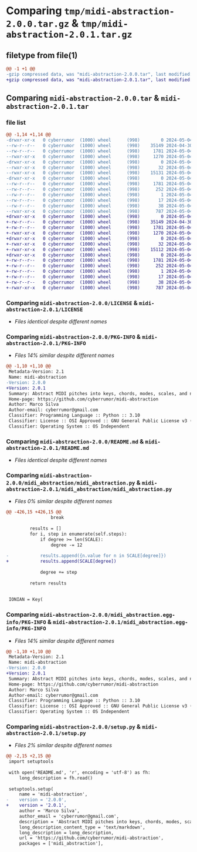 # Comparing `tmp/midi-abstraction-2.0.0.tar.gz` & `tmp/midi-abstraction-2.0.1.tar.gz`

## filetype from file(1)

```diff
@@ -1 +1 @@
-gzip compressed data, was "midi-abstraction-2.0.0.tar", last modified: Sat May  4 06:27:35 2024, max compression
+gzip compressed data, was "midi-abstraction-2.0.1.tar", last modified: Sat May  4 16:47:40 2024, max compression
```

## Comparing `midi-abstraction-2.0.0.tar` & `midi-abstraction-2.0.1.tar`

### file list

```diff
@@ -1,14 +1,14 @@
-drwxr-xr-x   0 cyberrumor  (1000) wheel      (998)        0 2024-05-04 06:27:35.254342 midi-abstraction-2.0.0/
--rw-r--r--   0 cyberrumor  (1000) wheel      (998)    35149 2024-04-30 01:45:13.000000 midi-abstraction-2.0.0/LICENSE
--rw-r--r--   0 cyberrumor  (1000) wheel      (998)     1781 2024-05-04 06:27:35.254342 midi-abstraction-2.0.0/PKG-INFO
--rwxr-xr-x   0 cyberrumor  (1000) wheel      (998)     1270 2024-05-04 05:46:43.000000 midi-abstraction-2.0.0/README.md
-drwxr-xr-x   0 cyberrumor  (1000) wheel      (998)        0 2024-05-04 06:27:35.251008 midi-abstraction-2.0.0/midi_abstraction/
--rwxr-xr-x   0 cyberrumor  (1000) wheel      (998)       32 2024-05-04 00:54:44.000000 midi-abstraction-2.0.0/midi_abstraction/__init__.py
--rwxr-xr-x   0 cyberrumor  (1000) wheel      (998)    15131 2024-05-04 05:17:50.000000 midi-abstraction-2.0.0/midi_abstraction/midi_abstraction.py
-drwxr-xr-x   0 cyberrumor  (1000) wheel      (998)        0 2024-05-04 06:27:35.254342 midi-abstraction-2.0.0/midi_abstraction.egg-info/
--rw-r--r--   0 cyberrumor  (1000) wheel      (998)     1781 2024-05-04 06:27:35.000000 midi-abstraction-2.0.0/midi_abstraction.egg-info/PKG-INFO
--rw-r--r--   0 cyberrumor  (1000) wheel      (998)      252 2024-05-04 06:27:35.000000 midi-abstraction-2.0.0/midi_abstraction.egg-info/SOURCES.txt
--rw-r--r--   0 cyberrumor  (1000) wheel      (998)        1 2024-05-04 06:27:35.000000 midi-abstraction-2.0.0/midi_abstraction.egg-info/dependency_links.txt
--rw-r--r--   0 cyberrumor  (1000) wheel      (998)       17 2024-05-04 06:27:35.000000 midi-abstraction-2.0.0/midi_abstraction.egg-info/top_level.txt
--rw-r--r--   0 cyberrumor  (1000) wheel      (998)       38 2024-05-04 06:27:35.254342 midi-abstraction-2.0.0/setup.cfg
--rwxr-xr-x   0 cyberrumor  (1000) wheel      (998)      787 2024-05-04 06:25:01.000000 midi-abstraction-2.0.0/setup.py
+drwxr-xr-x   0 cyberrumor  (1000) wheel      (998)        0 2024-05-04 16:47:40.635230 midi-abstraction-2.0.1/
+-rw-r--r--   0 cyberrumor  (1000) wheel      (998)    35149 2024-04-30 01:45:13.000000 midi-abstraction-2.0.1/LICENSE
+-rw-r--r--   0 cyberrumor  (1000) wheel      (998)     1781 2024-05-04 16:47:40.635230 midi-abstraction-2.0.1/PKG-INFO
+-rwxr-xr-x   0 cyberrumor  (1000) wheel      (998)     1270 2024-05-04 05:46:43.000000 midi-abstraction-2.0.1/README.md
+drwxr-xr-x   0 cyberrumor  (1000) wheel      (998)        0 2024-05-04 16:47:40.635230 midi-abstraction-2.0.1/midi_abstraction/
+-rwxr-xr-x   0 cyberrumor  (1000) wheel      (998)       32 2024-05-04 00:54:44.000000 midi-abstraction-2.0.1/midi_abstraction/__init__.py
+-rwxr-xr-x   0 cyberrumor  (1000) wheel      (998)    15112 2024-05-04 16:40:52.000000 midi-abstraction-2.0.1/midi_abstraction/midi_abstraction.py
+drwxr-xr-x   0 cyberrumor  (1000) wheel      (998)        0 2024-05-04 16:47:40.635230 midi-abstraction-2.0.1/midi_abstraction.egg-info/
+-rw-r--r--   0 cyberrumor  (1000) wheel      (998)     1781 2024-05-04 16:47:40.000000 midi-abstraction-2.0.1/midi_abstraction.egg-info/PKG-INFO
+-rw-r--r--   0 cyberrumor  (1000) wheel      (998)      252 2024-05-04 16:47:40.000000 midi-abstraction-2.0.1/midi_abstraction.egg-info/SOURCES.txt
+-rw-r--r--   0 cyberrumor  (1000) wheel      (998)        1 2024-05-04 16:47:40.000000 midi-abstraction-2.0.1/midi_abstraction.egg-info/dependency_links.txt
+-rw-r--r--   0 cyberrumor  (1000) wheel      (998)       17 2024-05-04 16:47:40.000000 midi-abstraction-2.0.1/midi_abstraction.egg-info/top_level.txt
+-rw-r--r--   0 cyberrumor  (1000) wheel      (998)       38 2024-05-04 16:47:40.635230 midi-abstraction-2.0.1/setup.cfg
+-rwxr-xr-x   0 cyberrumor  (1000) wheel      (998)      787 2024-05-04 16:42:21.000000 midi-abstraction-2.0.1/setup.py
```

### Comparing `midi-abstraction-2.0.0/LICENSE` & `midi-abstraction-2.0.1/LICENSE`

 * *Files identical despite different names*

### Comparing `midi-abstraction-2.0.0/PKG-INFO` & `midi-abstraction-2.0.1/PKG-INFO`

 * *Files 14% similar despite different names*

```diff
@@ -1,10 +1,10 @@
 Metadata-Version: 2.1
 Name: midi-abstraction
-Version: 2.0.0
+Version: 2.0.1
 Summary: Abstract MIDI pitches into keys, chords, modes, scales, and notes.
 Home-page: https://github.com/cyberrumor/midi-abstraction
 Author: Marco Silva
 Author-email: cyberrumor@gmail.com
 Classifier: Programming Language :: Python :: 3.10
 Classifier: License :: OSI Approved :: GNU General Public License v3 (GPLv3)
 Classifier: Operating System :: OS Independent
```

### Comparing `midi-abstraction-2.0.0/README.md` & `midi-abstraction-2.0.1/README.md`

 * *Files identical despite different names*

### Comparing `midi-abstraction-2.0.0/midi_abstraction/midi_abstraction.py` & `midi-abstraction-2.0.1/midi_abstraction/midi_abstraction.py`

 * *Files 0% similar despite different names*

```diff
@@ -426,15 +426,15 @@
                 break
 
         results = []
         for i, step in enumerate(self.steps):
             if degree >= len(SCALE):
                 degree -= 12
 
-            results.append({n.value for n in SCALE[degree]})
+            results.append(SCALE[degree])
 
             degree += step
 
         return results
 
 
 IONIAN = Key(
```

### Comparing `midi-abstraction-2.0.0/midi_abstraction.egg-info/PKG-INFO` & `midi-abstraction-2.0.1/midi_abstraction.egg-info/PKG-INFO`

 * *Files 14% similar despite different names*

```diff
@@ -1,10 +1,10 @@
 Metadata-Version: 2.1
 Name: midi-abstraction
-Version: 2.0.0
+Version: 2.0.1
 Summary: Abstract MIDI pitches into keys, chords, modes, scales, and notes.
 Home-page: https://github.com/cyberrumor/midi-abstraction
 Author: Marco Silva
 Author-email: cyberrumor@gmail.com
 Classifier: Programming Language :: Python :: 3.10
 Classifier: License :: OSI Approved :: GNU General Public License v3 (GPLv3)
 Classifier: Operating System :: OS Independent
```

### Comparing `midi-abstraction-2.0.0/setup.py` & `midi-abstraction-2.0.1/setup.py`

 * *Files 2% similar despite different names*

```diff
@@ -2,15 +2,15 @@
 import setuptools
 
 with open('README.md', 'r', encoding = 'utf-8') as fh:
     long_description = fh.read()
 
 setuptools.setup(
     name = 'midi-abstraction',
-    version = '2.0.0',
+    version = '2.0.1',
     author = 'Marco Silva',
     author_email = 'cyberrumor@gmail.com',
     description = 'Abstract MIDI pitches into keys, chords, modes, scales, and notes.',
     long_description_content_type = 'text/markdown',
     long_description = long_description,
     url = 'https://github.com/cyberrumor/midi-abstraction',
     packages = ['midi_abstraction'],
```

